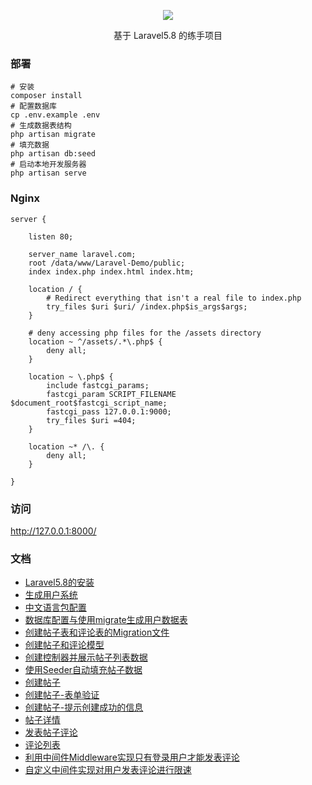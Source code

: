 <p align="center"><img src="https://laravel.com/assets/img/components/logo-laravel.svg"></p>

<p align="center">
基于 Laravel5.8 的练手项目
</p>

### 部署
```shell
# 安装
composer install
# 配置数据库
cp .env.example .env
# 生成数据表结构
php artisan migrate
# 填充数据
php artisan db:seed
# 启动本地开发服务器
php artisan serve
```

### Nginx
```
server {

    listen 80;

    server_name laravel.com;
    root /data/www/Laravel-Demo/public;
    index index.php index.html index.htm;

    location / {
        # Redirect everything that isn't a real file to index.php
        try_files $uri $uri/ /index.php$is_args$args;
    }

    # deny accessing php files for the /assets directory
    location ~ ^/assets/.*\.php$ {
        deny all;
    }

    location ~ \.php$ {
        include fastcgi_params;
        fastcgi_param SCRIPT_FILENAME $document_root$fastcgi_script_name;
        fastcgi_pass 127.0.0.1:9000;
        try_files $uri =404;
    }

    location ~* /\. {
        deny all;
    }

}
```


### 访问
http://127.0.0.1:8000/

### 文档
- [Laravel5.8的安装](docs/Laravel5.8的安装.md)
- [生成用户系统](docs/生成用户系统.md)
- [中文语言包配置](docs/中文语言包配置.md)
- [数据库配置与使用migrate生成用户数据表](docs/数据库配置与使用migrate生成用户数据表.md)  
- [创建帖子表和评论表的Migration文件](docs/创建帖子表和评论表的Migration文件.md)  
- [创建帖子和评论模型](docs/创建帖子和评论模型.md)  
- [创建控制器并展示帖子列表数据](docs/创建控制器并展示帖子列表数据.md)
- [使用Seeder自动填充帖子数据](docs/使用Seeder自动填充帖子数据.md)
- [创建帖子](docs/创建帖子.md)
- [创建帖子-表单验证](docs/创建帖子-表单验证.md)
- [创建帖子-提示创建成功的信息](docs/创建帖子-提示创建成功的信息.md)
- [帖子详情](docs/帖子详情.md)  
- [发表帖子评论](docs/发表帖子评论.md)
- [评论列表](docs/评论列表.md)  
- [利用中间件Middleware实现只有登录用户才能发表评论](docs/利用中间件Middleware实现只有登录用户才能发表评论.md)
- [自定义中间件实现对用户发表评论进行限速](docs/自定义中间件实现对用户发表评论进行限速.md)


